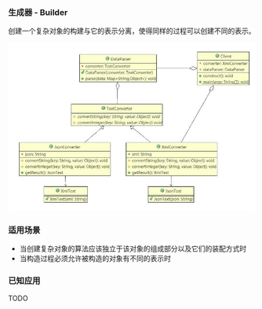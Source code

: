 ### 生成器 - Builder

创建一个复杂对象的构建与它的表示分离，使得同样的过程可以创建不同的表示。

![Builder](https://github.com/cxcoder/design-patterns/blob/master/builder/builder.jpg)

### 适用场景
- 当创建复杂对象的算法应该独立于该对象的组成部分以及它们的装配方式时
- 当构造过程必须允许被构造的对象有不同的表示时

### 已知应用
TODO
